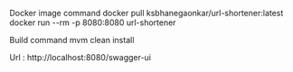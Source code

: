 Docker image command
docker pull ksbhanegaonkar/url-shortener:latest
docker run --rm -p 8080:8080 url-shortener

Build command
mvm clean install

Url :
http://localhost:8080/swagger-ui



